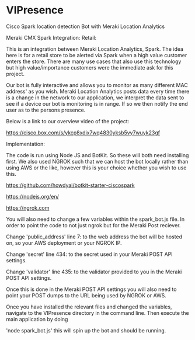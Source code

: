 # VIPresence
Cisco Spark location detection Bot with Meraki Location Analytics


Meraki CMX Spark Integration:
Retail:

This is an integration between Meraki Location Analytics, Spark. The idea here is for a retail store to be alerted via Spark when a high value customer enters the store. There are many use cases that also use this technology but high value/importance customers were the immediate ask for this project.

Our bot is fully interactive and allows you to monitor as many different MAC address' as you wish. Meraki Location Analytics posts data every time there is a change in the network to our application, we interpret the data sent to see if a device our bot is monitoring is in range. If so we then notify the end user as to the persons presence.

Below is a link to our overview video of the project:

https://cisco.box.com/s/ykcp8xdix7wq4830yksb5vy7wuyk23gf

Implementation:

The code is run using Node JS and BotKit. So these will both need installing first. We also used NGROK such that we can host the bot locally rather than using AWS or the like, however this is your choice whether you wish to use this.

https://github.com/howdyai/botkit-starter-ciscospark

https://nodejs.org/en/

https://ngrok.com

You will also need to change a few variables within the spark_bot.js file. In order to point the code to not just ngrok but for the Meraki Post reciever.

Change 'public_address' line 7: to the web address the bot will be hosted on, so your AWS deployment or your NGROK IP.

Change 'secret' line 434: to the secret used in your Meraki POST API settings.

Change 'validator' line 435: to the validator provided to you in the Meraki POST API settings.

Once this is done in the Meraki POST API settings you will also need to point your POST dumps to the URL being used by NGROK or AWS.

Once you have installed the relevant files and changed the variables, navigate to the VIPresence directory in the command line. Then execute the main application by doing

'node spark_bot.js' this will spin up the bot and should be running.
